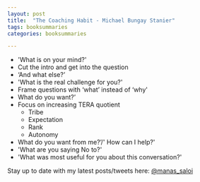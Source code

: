 ```yaml
---
layout: post
title:  "The Coaching Habit - Michael Bungay Stanier"
tags: booksummaries
categories: booksummaries

---
```


+ 'What is on your mind?'
+ Cut the intro and get into the question
+ ‘And what else?’
+ 'What is the real challenge for you?'
+ Frame questions with ‘what’ instead of ‘why'
+ What do you want?’
+ Focus on increasing TERA quotient
  + Tribe
  + Expectation
  + Rank
  + Autonomy
+ What do you want from me?’/' How can I help?'
+ 'What are you saying No to?'
+ 'What was most useful for you about this conversation?'

Stay up to date with my latest posts/tweets here: [@manas_saloi](http://twitter.com/manas_saloi)
